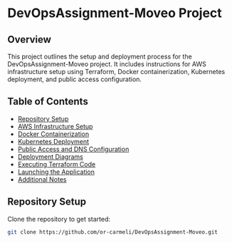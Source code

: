 # DevOpsAssignment-Moveo Project

## Overview
This project outlines the setup and deployment process for the DevOpsAssignment-Moveo project. It includes instructions for AWS infrastructure setup using Terraform, Docker containerization, Kubernetes deployment, and public access configuration.

## Table of Contents
- [Repository Setup](#repository-setup)
- [AWS Infrastructure Setup](#aws-infrastructure-setup-using-terraform)
- [Docker Containerization](#docker-containerization)
- [Kubernetes Deployment](#kubernetes-deployment-using-minikube)
- [Public Access and DNS Configuration](#public-access-and-dns-configuration)
- [Deployment Diagrams](#deployment-diagrams)
- [Executing Terraform Code](#executing-terraform-code)
- [Launching the Application](#launching-the-application)
- [Additional Notes](#additional-notes)

## Repository Setup
Clone the repository to get started:
```bash
git clone https://github.com/or-carmeli/DevOpsAssignment-Moveo.git
